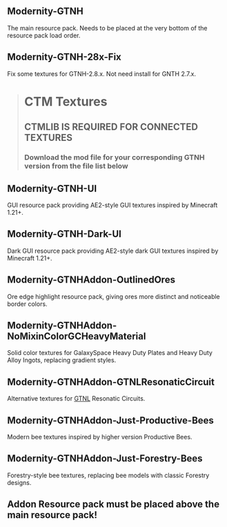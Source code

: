 ## Modernity-GTNH
The main resource pack. Needs to be placed at the very bottom of the resource pack load order.

## Modernity-GTNH-28x-Fix
Fix some textures for GTNH-2.8.x. Not need install for GNTH 2.7.x.

> # **CTM Textures**
> ## **CTMLIB IS REQUIRED FOR CONNECTED TEXTURES**
> ### **Download the mod file for your corresponding GTNH version from the file list below**

## Modernity-GTNH-UI
GUI resource pack providing AE2-style GUI textures inspired by Minecraft 1.21+.

## Modernity-GTNH-Dark-UI
Dark GUI resource pack providing AE2-style dark GUI textures inspired by Minecraft 1.21+.

## Modernity-GTNHAddon-OutlinedOres
Ore edge highlight resource pack, giving ores more distinct and noticeable border colors.

## Modernity-GTNHAddon-NoMixinColorGCHeavyMaterial
Solid color textures for GalaxySpace Heavy Duty Plates and Heavy Duty Alloy Ingots, replacing gradient styles.

## Modernity-GTNHAddon-GTNLResonaticCircuit
Alternative textures for [GTNL](https://github.com/ABKQPO/GT-Not-Leisure) Resonatic Circuits.

## Modernity-GTNHAddon-Just-Productive-Bees
Modern bee textures inspired by higher version Productive Bees.

## Modernity-GTNHAddon-Just-Forestry-Bees
Forestry-style bee textures, replacing bee models with classic Forestry designs.


## **Addon Resource pack must be placed above the main resource pack!**